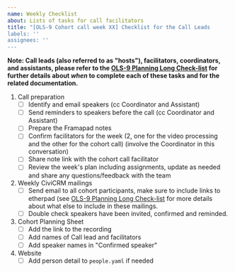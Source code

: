 ```yaml
---
name: Weekly Checklist
about: Lists of tasks for call facilitators
title: "[OLS-9 Cohort call week XX] Checklist for the Call Leads
labels: ''
assignees: ''
---
```


**Note: Call leads (also referred to as "hosts"), facilitators, coordinators, and assistants, please refer to the [OLS-9 Planning Long Check-list](https://github.com/open-life-science/ols-9/issues/1) for further details about _when_ to complete each of these tasks and for the related documentation.**

1. Call preparation
   * [ ] Identify and email speakers (cc Coordinator and Assistant) 
   * [ ] Send reminders to speakers before the call  (cc Coordinator and Assistant) 
   * [ ] Prepare the Framapad notes
   * [ ] Confirm facilitators for the week (2, one for the video processing and the other for the cohort call) (involve the Coordinator in this conversation)
   * [ ] Share note link with the cohort call facilitator
   * [ ] Review the week's plan including assignments, update as needed and share any questions/feedback with the team
3. Weekly CiviCRM mailings
   * [ ] Send email to all cohort participants, make sure to include links to etherpad (see [OLS-9 Planning Long Check-list](https://github.com/open-life-science/ols-9/issues/1) for more details about what else to include in these mailings.
   * [ ] Double check speakers have been invited, confirmed and reminded. 
5. Cohort Planning Sheet
   * [ ]  Add the link to the recording
   * [ ]  Add names of Call lead and facilitators
   * [ ]  Add speaker names in "Confirmed speaker"
8. Website
	* [ ] Add person detail to `people.yaml` if needed  
